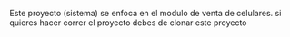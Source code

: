 Este proyecto (sistema) se enfoca en el modulo de venta de celulares.
si quieres hacer correr el proyecto debes de clonar este proyecto 
